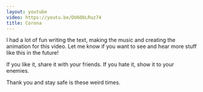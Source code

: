 ```yaml
---
layout: youtube
video: https://youtu.be/DU6ObLRuz74
title: Corona
---
```


I had a lot of fun writing the text, making the music and creating the animation for this video. Let me know if you want to see and hear more stuff like this in the future!


If you like it, share it with your friends.
If you hate it, show it to your enemies.


Thank you and stay safe is these weird times.